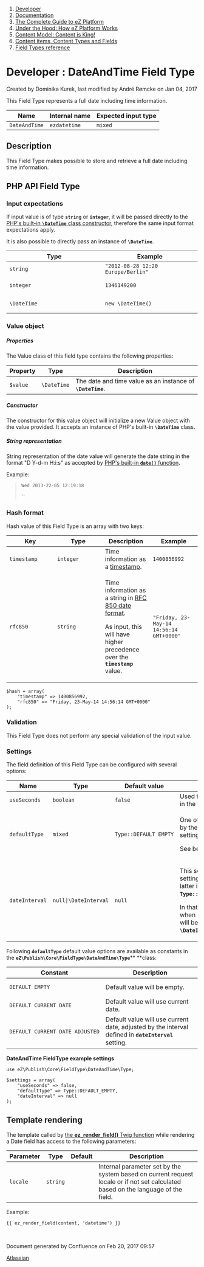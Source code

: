 1.  [Developer](index.html)
2.  [Documentation](Documentation_31429504.html)
3.  [The Complete Guide to eZ Platform](The-Complete-Guide-to-eZ-Platform_31429526.html)
4.  [Under the Hood: How eZ Platform Works](31429659.html)
5.  [Content Model: Content is King!](31429709.html)
6.  [Content items, Content Types and Fields](31430275.html)
7.  [Field Types reference](Field-Types-reference_31430495.html)

#  Developer : DateAndTime Field Type 

Created by Dominika Kurek, last modified by André Rømcke on Jan 04, 2017

This Field Type represents a full date including time information.

| Name          | Internal name | Expected input type |
|---------------|---------------|---------------------|
| `DateAndTime` | `ezdatetime`  | `mixed`             |

## Description

This Field Type makes possible to store and retrieve a full date including time information.

## PHP API Field Type 

### Input expectations

If input value is of type **`string`** or **`integer`**, it will be passed directly to the [PHP's built-in **`\DateTime`** class constructor](http://www.php.net/manual/en/datetime.construct.php), therefore the same input format expectations apply.

It is also possible to directly pass an instance of **`\DateTime`**.

<table>
<colgroup>
<col width="50%" />
<col width="50%" />
</colgroup>
<thead>
<tr class="header">
<th>Type</th>
<th>Example</th>
</tr>
</thead>
<tbody>
<tr class="odd">
<td><code>string</code></td>
<td><code>&quot;2012-08-28 12:20 Europe/Berlin&quot;</code></td>
</tr>
<tr class="even">
<td><pre><code>integer</code></pre></td>
<td><pre><code>1346149200</code></pre></td>
</tr>
<tr class="odd">
<td><pre><code>\DateTime</code></pre></td>
<td><pre><code>new \DateTime()</code></pre></td>
</tr>
</tbody>
</table>

### Value object

##### Properties

The Value class of this field type contains the following properties:

| Property | Type        | Description                                                |
|----------|-------------|------------------------------------------------------------|
| `$value` | `\DateTime` | The date and time value as an instance of **`\DateTime`**. |

##### Constructor

The constructor for this value object will initialize a new Value object with the value provided. It accepts an instance of PHP's built-in **`\DateTime`** class.

##### String representation

String representation of the date value will generate the date string in the format "D Y-d-m H:i:s" as accepted by [PHP's built-in **`date()`** function](http://www.php.net/manual/en/function.date.php).

Example:

> `Wed 2013-22-05 12:19:18`
>
> ``

### Hash format

Hash value of this Field Type is an array with two keys:

<table>
<colgroup>
<col width="25%" />
<col width="25%" />
<col width="25%" />
<col width="25%" />
</colgroup>
<thead>
<tr class="header">
<th>Key</th>
<th>Type</th>
<th>Description</th>
<th>Example</th>
</tr>
</thead>
<tbody>
<tr class="odd">
<td><p><code>timestamp</code></p></td>
<td><code>integer</code></td>
<td>Time information as a <a href="http://en.wikipedia.org/wiki/Unix_time" class="external-link">timestamp</a>.</td>
<td><p><code>1400856992</code></p></td>
</tr>
<tr class="even">
<td><p><code>rfc850</code></p></td>
<td><code>string</code></td>
<td><p>Time information as a string in <a href="http://tools.ietf.org/html/rfc850" class="external-link">RFC 850 date format</a>.</p>
<p>As input, this will have higher precedence over the <strong><code>timestamp</code></strong> value.</p></td>
<td><code>&quot;Friday, 23-May-14 14:56:14 GMT+0000&quot;</code></td>
</tr>
</tbody>
</table>

``` brush:
$hash = array(
    "timestamp" => 1400856992,
    "rfc850" => "Friday, 23-May-14 14:56:14 GMT+0000"
);
```

### Validation

This Field Type does not perform any special validation of the input value.

### Settings

The field definition of this Field Type can be configured with several options:

<table>
<colgroup>
<col width="25%" />
<col width="25%" />
<col width="25%" />
<col width="25%" />
</colgroup>
<thead>
<tr class="header">
<th>Name</th>
<th>Type</th>
<th>Default value</th>
<th>Description</th>
</tr>
</thead>
<tbody>
<tr class="odd">
<td><code>useSeconds</code></td>
<td><code>boolean</code></td>
<td><code>false</code></td>
<td>Used to control displaying of seconds in the output.</td>
</tr>
<tr class="even">
<td><pre><code>defaultType</code></pre></td>
<td><pre><code>mixed</code></pre></td>
<td><pre><code>Type::DEFAULT_EMPTY</code></pre></td>
<td><p>One of the <strong><code>DEFAULT_*</code></strong> constants, used by the administration interface for setting the default field value.</p>
<p>See below for more details.</p></td>
</tr>
<tr class="odd">
<td><pre><code>dateInterval</code></pre></td>
<td><pre><code>null|\DateInterval</code></pre></td>
<td><pre><code>null</code></pre></td>
<td><p>This setting complements <strong><code>defaultType</code></strong> setting and can be used only when latter is set to <strong><code>Type::DEFAULT_CURRENT_DATE_ADJUSTED</code></strong>.</p>
<p>In that case the default input value when using administration interface will be adjusted by the given <strong><code>\DateInterval</code></strong>.</p></td>
</tr>
</tbody>
</table>

Following **`defaultType`** default value options are available as constants in the **`eZ\Publish\Core\FieldType\DateAndTime\Type`**** **class:

<table>
<colgroup>
<col width="50%" />
<col width="50%" />
</colgroup>
<thead>
<tr class="header">
<th>Constant</th>
<th>Description</th>
</tr>
</thead>
<tbody>
<tr class="odd">
<td><pre><code>DEFAULT_EMPTY</code></pre></td>
<td>Default value will be empty.</td>
</tr>
<tr class="even">
<td><pre><code>DEFAULT_CURRENT_DATE</code></pre></td>
<td>Default value will use current date.</td>
</tr>
<tr class="odd">
<td><pre><code>DEFAULT_CURRENT_DATE_ADJUSTED</code></pre></td>
<td><span><span>Default value will use current date, adjusted by the interval defined in </span></span><strong><code>dateInterval</code></strong><span style="line-height: 1.4285715;"> setting</span><span style="line-height: 1.4285715;">.</span></td>
</tr>
</tbody>
</table>

**DateAndTime FieldType example settings**

``` brush:
use eZ\Publish\Core\FieldType\DateAndTime\Type;

$settings = array(
    "useSeconds" => false,
    "defaultType" => Type::DEFAULT_EMPTY,
    "dateInterval" => null
);
```

## Template rendering

The template called by [the **ez\_render\_field()** Twig function](Content-Rendering_31429679.html#ContentRendering-ez_render_field) while rendering a Date field has access to the following parameters:

| Parameter | Type     | Default | Description                                                                                                                       |
|-----------|----------|---------|-----------------------------------------------------------------------------------------------------------------------------------|
| `locale`  | `string` |         | Internal parameter set by the system based on current request locale or if not set calculated based on the language of the field. |

Example:

``` brush:
{{ ez_render_field(content, 'datetime') }}
```

 

Document generated by Confluence on Feb 20, 2017 09:57

[Atlassian](http://www.atlassian.com/)


